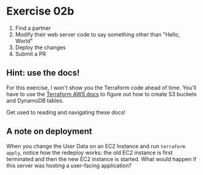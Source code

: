 # Exercise 02b

1. Find a partner
1. Modify their web server code to say something other than "Hello, World"
1. Deploy the changes
1. Submit a PR




## Hint: use the docs!

For this exercise, I won't show you the Terraform code ahead of time. You'll have to use the [Terraform AWS 
docs](https://www.terraform.io/docs/providers/aws/index.html) to figure out how to create S3 buckets and DynamoDB
tables.

Get used to reading and navigating these docs!




## A note on deployment

When you change the User Data on an EC2 Instance and run `terraform apply`, notice how the redeploy works: the old
EC2 instance is first terminated and then the new EC2 instance is started. What would happen if this server was hosting
a user-facing application?